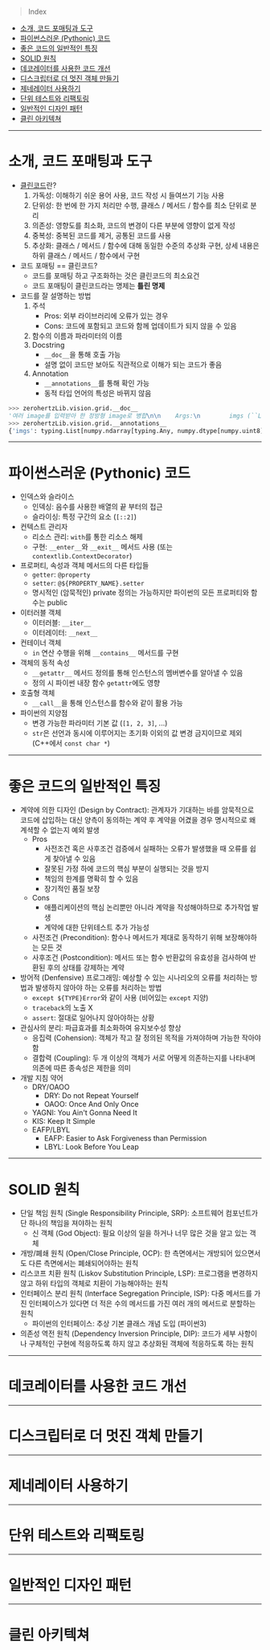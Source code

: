 > Index

- [소개, 코드 포매팅과 도구](#소개-코드-포매팅과-도구)
- [파이썬스러운 (Pythonic) 코드](#파이썬스러운-pythonic-코드)
- [좋은 코드의 일반적인 특징](#좋은-코드의-일반적인-특징)
- [SOLID 원칙](#solid-원칙)
- [데코레이터를 사용한 코드 개선](#데코레이터를-사용한-코드-개선)
- [디스크립터로 더 멋진 객체 만들기](#디스크립터로-더-멋진-객체-만들기)
- [제네레이터 사용하기](#제네레이터-사용하기)
- [단위 테스트와 리팩토링](#단위-테스트와-리팩토링)
- [일반적인 디자인 패턴](#일반적인-디자인-패턴)
- [클린 아키텍쳐](#클린-아키텍쳐)

---

<!-- 5주차 -->

# 소개, 코드 포매팅과 도구

+ [클린코드](https://hypers84.tistory.com/2460)란?
  1. 가독성: 이해하기 쉬운 용어 사용, 코드 작성 시 들여쓰기 기능 사용
  2. 단위성: 한 번에 한 가지 처리만 수행, 클래스 / 메서드 / 함수를 최소 단위로 분리
  3. 의존성: 영향도를 최소화, 코드의 변경이 다른 부분에 영향이 없게 작성
  4. 중복성: 중복된 코드를 제거, 공통된 코드를 사용
  5. 추상화: 클래스 / 메서드 / 함수에 대해 동일한 수준의 추상화 구현, 상세 내용은 하위 클래스 / 메서드 / 함수에서 구현
+ 코드 포매팅 == 클린코드?
  + 코드를 포매팅 하고 구조화하는 것은 클린코드의 최소요건
  + 코드 포매팅이 클린코드라는 명제는 **틀린 명제**
+ 코드를 잘 설명하는 방법
  1. 주석
     + Pros: 외부 라이브러리에 오류가 있는 경우
     + Cons: 코드에 포함되고 코드와 함께 업데이트가 되지 않을 수 있음
  2. 함수의 이름과 파라미터의 이름
  3. Docstring
     + `__doc__`을 통해 호출 가능
     + 설명 없이 코드만 보아도 직관적으로 이해가 되는 코드가 좋음
  4. Annotation
     + `__annotations__`를 통해 확인 가능
     + 동적 타입 언어의 특성은 바뀌지 않음

```python
>>> zerohertzLib.vision.grid.__doc__
'여러 image를 입력받아 한 정방형 image로 병합\n\n    Args:\n        imgs (``List[NDArray[np.uint8]]``): 입력 image\n        size: (``Optional[int]``): 출력 image의 크기\n        color: (``Optional[Tuple[int]]``): Padding의 색\n        file_name: (``Optional[str]``): 저장될 file의 이름\n\n    Returns:\n        ``None``: 현재 directory에 바로 image 저장\n\n    Examples:\n        >>> imgs = [cv2.resize(img, (random.randrange(300, 1000), random.randrange(300, 1000))) for _ in range(8)]\n        >>> imgs[2] = cv2.cvtColor(imgs[2], cv2.COLOR_BGR2GRAY)\n        >>> imgs[3] = cv2.cvtColor(imgs[3], cv2.COLOR_BGR2BGRA)\n        >>> zz.vision.grid(imgs)\n        >>> zz.vision.grid(imgs, color=(0, 255, 0))\n        >>> zz.vision.grid(imgs, color=(0, 0, 0, 0))\n\n        .. image:: _static/examples/dynamic/vision.grid.png\n            :align: center\n            :width: 600px\n    '
>>> zerohertzLib.vision.grid.__annotations__
{'imgs': typing.List[numpy.ndarray[typing.Any, numpy.dtype[numpy.uint8]]], 'size': typing.Union[int, NoneType], 'color': typing.Union[typing.Tuple[int], NoneType], 'file_name': typing.Union[str, NoneType], 'return': None}
```

<!-- 5주차 -->

---

<!-- 6주차 -->

# 파이썬스러운 (Pythonic) 코드

+ 인덱스와 슬라이스
  + 인덱싱: 음수를 사용한 배열의 끝 부터의 접근
  + 슬라이싱: 특정 구간의 요소 (`[::2]`)
+ 컨텍스트 관리자
  + 리소스 관리: `with`를 통한 리소스 해제
  + 구현: `__enter__`와 `__exit__` 메서드 사용 (또는 `contextlib.ContextDecorator`)
+ 프로퍼티, 속성과 객체 메서드의 다른 타입들
  + `getter`: `@property`
  + `setter`: `@${PROPERTY_NAME}.setter`
  + 명시적인 (암묵적인) private 정의는 가능하지만 파이썬의 모든 프로퍼티와 함수는 public
+ 이터러블 객체
  + 이터러블: `__iter__`
  + 이터레이터: `__next__`
+ 컨테이너 객체
  + `in` 연산 수행을 위해 `__contains__` 메서드를 구현
+ 객체의 동적 속성
  + `__getattr__` 메서드 정의를 통해 인스턴스의 멤버변수를 알아낼 수 있음
  + 정의 시 파이썬 내장 함수 `getattr`에도 영향
+ 호출형 객체
  + `__call__`을 통해 인스턴스를 함수와 같이 활용 가능
+ 파이썬의 지양점
  + 변경 가능한 파라미터 기본 값 (`[1, 2, 3]`, ...)
  + `str`은 선언과 동시에 이루어지는 초기화 이외의 값 변경 금지이므로 제외 (C++에서 `const char *`)

---

# 좋은 코드의 일반적인 특징

+ 계약에 의한 디자인 (Design by Contract): 관계자가 기대하는 바를 암묵적으로 코드에 삽입하는 대신 양측이 동의하는 계약 후 계약을 어겼을 경우 명시적으로 왜 계셕할 수 없는지 예외 발생
  + Pros
    + 사전조건 혹은 사후조건 검증에서 실패하는 오류가 발생했을 때 오류를 쉽게 찾아낼 수 있음
    + 잘못된 가정 하에 코드의 핵심 부분이 실행되는 것을 방지
    + 책임의 한계를 명확히 할 수 있음
    + 장기적인 품질 보장
  + Cons
    + 애플리케이션의 핵심 논리뿐만 아니라 계약을 작성해야하므로 추가작업 발생
    + 계약에 대한 단위테스트 추가 가능성
  + 사전조건 (Precondition): 함수나 메서드가 제대로 동작하기 위해 보장해야하는 모든 것
  + 사후조건 (Postcondition): 메서드 또는 함수 반환값의 유효성을 검사하여 반환된 후의 상태를 강제하는 계약
+ 방어적 (Denfensive) 프로그래밍: 예상할 수 있는 시나리오의 오류를 처리하는 방법과 발생하지 않아야 하는 오류를 처리하는 방법
  + `except ${TYPE}Error`와 같이 사용 (비어있는 `except` 지양)
  + `traceback`의 노출 X
  + `assert`: 절대로 일어나지 않아야하는 상황
+ 관심사의 분리: 파급효과를 최소화하여 유지보수성 향상
  + 응집력 (Cohension): 객체가 작고 잘 정의된 목적을 가져야하며 가능한 작아야함
  + 결합력 (Coupling): 두 개 이상의 객체가 서로 어떻게 의존하는지를 나타내며 의존에 따른 종속성은 제한을 의미
+ 개발 지침 약어
  + DRY/OAOO
    + DRY: Do not Repeat Yourself
    + OAOO: Once And Only Once
  + YAGNI: You Ain't Gonna Need It
  + KIS: Keep It Simple
  + EAFP/LBYL
    + EAFP: Easier to Ask Forgiveness than Permission
    + LBYL: Look Before You Leap

---

# SOLID 원칙

+ 단일 책임 원칙 (Single Responsibility Principle, SRP): 소프트웨어 컴포넌트가 단 하나의 책임을 져야하는 원칙
  + 신 객체 (God Object): 필요 이상의 일을 하거나 너무 많은 것을 알고 있는 객체
+ 개방/폐쇄 원칙 (Open/Close Principle, OCP): 한 측면에서는 개방되어 있으면서도 다른 측면에서는 폐쇄되어야하는 원칙
+ 리스코프 치환 원칙 (Liskov Substitution Principle, LSP): 프로그램을 변경하지 않고 하위 타입의 객체로 치환이 가능해야하는 원칙
+ 인터페이스 분리 원칙 (Interface Segregation Principle, ISP): 다중 메서드를 가진 인터페이스가 있다면 더 적은 수의 메서드를 가진 여러 개의 메서드로 분할하는 원칙
  + 파이썬의 인터페이스: 추상 기본 클래스 개념 도입 (파이썬3)
+ 의존성 역전 원칙 (Dependency Inversion Principle, DIP): 코드가 세부 사항이나 구체적인 구현에 적응하도록 하지 않고 추상화된 객체에 적응하도록 하는 원칙

<!-- 6주차 -->

---

<!-- 7주차 -->

# 데코레이터를 사용한 코드 개선

---

# 디스크립터로 더 멋진 객체 만들기

---

# 제네레이터 사용하기

<!-- 7주차 -->

---

<!-- 8주차 -->

# 단위 테스트와 리팩토링

---

# 일반적인 디자인 패턴

---

# 클린 아키텍쳐

<!-- 8주차 -->

